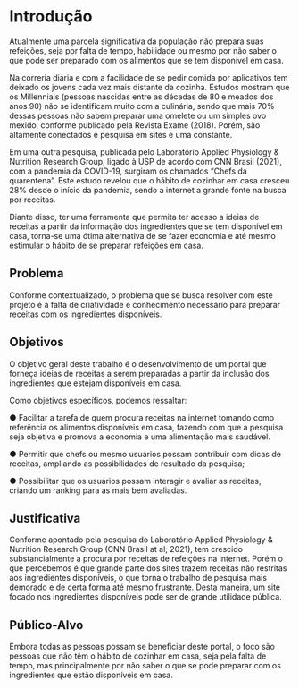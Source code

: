 # Introdução

Atualmente uma parcela significativa da população não prepara suas refeições, seja por falta de tempo, habilidade ou mesmo por não saber o que pode ser preparado com os alimentos que se tem disponível em casa.
 
Na correria diária e com a facilidade de se pedir comida por aplicativos tem deixado os jovens cada vez mais distante da cozinha. Estudos mostram que os Millennials (pessoas nascidas entre as décadas de 80 e meados dos anos 90) não se identificam muito com a culinária, sendo que mais 70% dessas pessoas não sabem preparar uma omelete ou um simples ovo mexido, conforme publicado pela Revista Exame (2018). Porém, são altamente conectados e pesquisa em sites é uma constante.

Em uma outra pesquisa, publicada pelo Laboratório Applied Physiology & Nutrition Research Group, ligado à USP de acordo com CNN Brasil (2021), com a pandemia da COVID-19, surgiram os chamados “Chefs da quarentena”. Este estudo revelou que o hábito de cozinhar em casa cresceu 28% desde o início da pandemia, sendo a internet a grande fonte na busca por receitas. 

Diante disso, ter uma ferramenta que permita ter acesso a ideias de receitas a partir da informação dos ingredientes que se tem disponível em casa, torna-se uma ótima alternativa de se fazer economia e até mesmo estimular o hábito de se preparar refeições em casa.

## Problema

Conforme contextualizado, o problema que se busca resolver com este projeto é a falta de criatividade e conhecimento necessário para preparar receitas com os ingredientes disponíveis.

## Objetivos

O objetivo geral deste trabalho é o desenvolvimento de um portal que forneça ideias de receitas a serem preparadas a partir da inclusão dos ingredientes que estejam disponíveis em casa.
 
Como objetivos específicos, podemos ressaltar:

●  	Facilitar a tarefa de quem procura receitas na internet tomando como referência os alimentos disponíveis em casa, fazendo com que a pesquisa seja objetiva e promova a economia e uma alimentação mais saudável.

●  	Permitir que chefs ou mesmo usuários possam contribuir com dicas de receitas, ampliando as possibilidades de resultado da pesquisa;

●  	Possibilitar que os usuários possam interagir e avaliar as receitas, criando um ranking para as mais bem avaliadas.

## Justificativa

Conforme apontado pela pesquisa do Laboratório Applied Physiology & Nutrition Research Group (CNN Brasil at al; 2021), tem crescido substancialmente a procura por receitas de refeições na internet. Porém o que percebemos é que grande parte dos sites trazem receitas não restritas aos ingredientes disponíveis, o que torna o trabalho de pesquisa mais demorado e de certa forma até mesmo frustrante. Desta maneira, um site focado nos ingredientes disponíveis pode ser de grande utilidade pública.

## Público-Alvo

Embora todas as pessoas possam se beneficiar deste portal, o foco são pessoas que não têm o hábito de cozinhar em casa, seja pela falta de tempo, mas principalmente por não saber o que se pode preparar com os ingredientes que estão disponíveis em casa.
